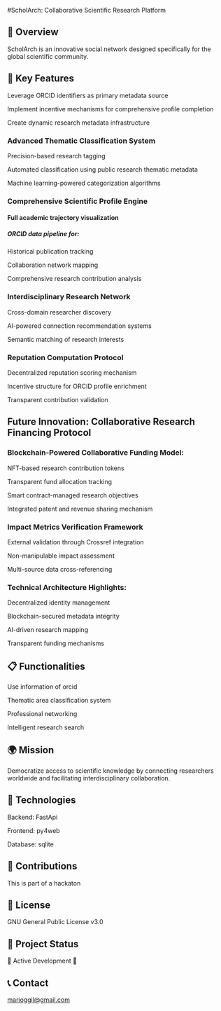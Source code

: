 #ScholArch: Collaborative Scientific Research Platform

## 🔬 Overview

ScholArch is an innovative social network designed specifically for the global scientific community.

## 🚀 Key Features

Leverage ORCID identifiers as primary metadata source

Implement incentive mechanisms for comprehensive profile completion

Create dynamic research metadata infrastructure

### Advanced Thematic Classification System

Precision-based research tagging

Automated classification using public research thematic metadata

Machine learning-powered categorization algorithms

### Comprehensive Scientific Profile Engine

#### Full academic trajectory visualization
##### ORCID data pipeline for:

Historical publication tracking

Collaboration network mapping

Comprehensive research contribution analysis



### Interdisciplinary Research Network

Cross-domain researcher discovery

AI-powered connection recommendation systems

Semantic matching of research interests

### Reputation Computation Protocol

Decentralized reputation scoring mechanism

Incentive structure for ORCID profile enrichment

Transparent contribution validation

## Future Innovation: Collaborative Research Financing Protocol
### Blockchain-Powered Collaborative Funding Model:

NFT-based research contribution tokens

Transparent fund allocation tracking

Smart contract-managed research objectives

Integrated patent and revenue sharing mechanism

### Impact Metrics Verification Framework

External validation through Crossref integration

Non-manipulable impact assessment

Multi-source data cross-referencing

### Technical Architecture Highlights:

Decentralized identity management

Blockchain-secured metadata integrity

AI-driven research mapping

Transparent funding mechanisms


## 📋 Functionalities

Use information of orcid

Thematic area classification system

Professional networking

Intelligent research search

## 🌍 Mission

Democratize access to scientific knowledge by connecting researchers worldwide and facilitating interdisciplinary collaboration.

## 🔧 Technologies

Backend: FastApi

Frontend: py4web

Database: sqlite

## 👥 Contributions

This is part of a hackaton 

## 📄 License

GNU General Public License v3.0

## 🏁 Project Status

🚧 Active Development 🚧

## 📞 Contact

marioggil@gmail.com
